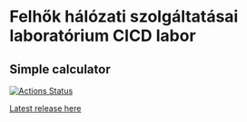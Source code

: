 # Felhők hálózati szolgáltatásai laboratórium CICD labor

## Simple calculator

[![Actions Status](https://github.com/gstefler/cicd/workflows/Test,%20build%20and%20release/badge.svg)](https://github.com/gstefler/cicd/actions)

[Latest release here](https://github.com/gstefler/cicd/releases/tag/latest)
